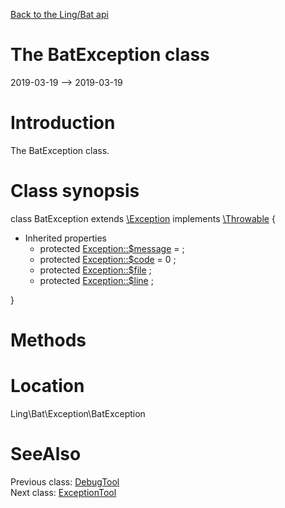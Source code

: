 [Back to the Ling/Bat api](https://github.com/lingtalfi/Bat/blob/master/doc/api/Ling/Bat.md)



The BatException class
================
2019-03-19 --> 2019-03-19






Introduction
============

The BatException class.



Class synopsis
==============


class <span class="pl-k">BatException</span> extends [\Exception](http://php.net/manual/en/class.exception.php) implements [\Throwable](http://php.net/manual/en/class.throwable.php) {

- Inherited properties
    - protected  [Exception::$message](#property-message) =  ;
    - protected  [Exception::$code](#property-code) = 0 ;
    - protected  [Exception::$file](#property-file) ;
    - protected  [Exception::$line](#property-line) ;

}






Methods
==============






Location
=============
Ling\Bat\Exception\BatException


SeeAlso
==============
Previous class: [DebugTool](https://github.com/lingtalfi/Bat/blob/master/doc/api/Ling/Bat/DebugTool.md)<br>Next class: [ExceptionTool](https://github.com/lingtalfi/Bat/blob/master/doc/api/Ling/Bat/ExceptionTool.md)<br>
